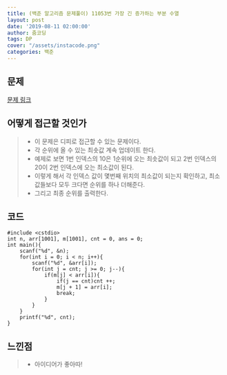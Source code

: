 ```yaml
---
title: (백준 알고리즘 문제풀이) 11053번 가장 긴 증가하는 부분 수열
layout: post
date: '2019-08-11 02:00:00'
author: 줌코딩
tags: DP
cover: "/assets/instacode.png"
categories: 백준
---
```


## 문제

[문제 링크](https://www.acmicpc.net/problem/11053)

## 어떻게 접근할 것인가

>* 이 문제은 디피로 접근할 수 있는 문제이다.
>* 각 순위에 올 수 있는 최솟값 계속 업데이트 한다.
>* 예제로 보면 1번 인덱스의 10은 1순위에 오는 최솟값이 되고 2번 인덱스의 20이 2번 인덱스에 오는 최소값이 된다.
>* 이렇게 해서 각 인덱스 값이 몇번째 위치의 최소값이 되는지 확인하고, 최소값들보다 모두 크다면 순위를 하나 더해준다.
>* 그리고 최종 순위를 출력한다.

## 코드

    #include <cstdio>
    int n, arr[1001], m[1001], cnt = 0, ans = 0;
    int main(){
        scanf("%d", &n);
        for(int i = 0; i < n; i++){
            scanf("%d", &arr[i]);
            for(int j = cnt; j >= 0; j--){
                if(m[j] < arr[i]){
                    if(j == cnt)cnt ++;
                    m[j + 1] = arr[i];
                    break;
                }
            }
        }
        printf("%d", cnt);
    }

## 느낀점

>* 아이디어가 좋아따!
